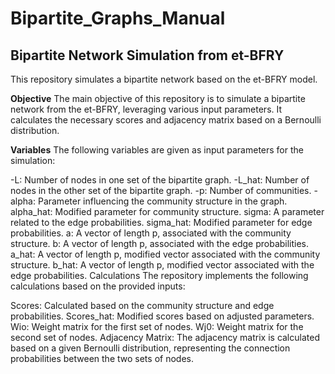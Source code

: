 # Bipartite_Graphs_Manual

## Bipartite Network Simulation from et-BFRY
This repository simulates a bipartite network based on the et-BFRY model.

**Objective**
The main objective of this repository is to simulate a bipartite network from the et-BFRY, leveraging various input parameters. It calculates the necessary scores and adjacency matrix based on a Bernoulli distribution.

**Variables**
The following variables are given as input parameters for the simulation:

-L: Number of nodes in one set of the bipartite graph.
-L_hat: Number of nodes in the other set of the bipartite graph.
-p: Number of communities.
-alpha: Parameter influencing the community structure in the graph.
alpha_hat: Modified parameter for community structure.
sigma: A parameter related to the edge probabilities.
sigma_hat: Modified parameter for edge probabilities.
a: A vector of length p, associated with the community structure.
b: A vector of length p, associated with the edge probabilities.
a_hat: A vector of length p, modified vector associated with the community structure.
b_hat: A vector of length p, modified vector associated with the edge probabilities.
Calculations
The repository implements the following calculations based on the provided inputs:

Scores: Calculated based on the community structure and edge probabilities.
Scores_hat: Modified scores based on adjusted parameters.
Wio: Weight matrix for the first set of nodes.
Wj0: Weight matrix for the second set of nodes.
Adjacency Matrix: The adjacency matrix is calculated based on a given Bernoulli distribution, representing the connection probabilities between the two sets of nodes.
